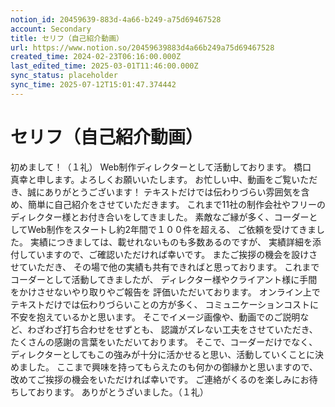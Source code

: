 ```yaml
---
notion_id: 20459639-883d-4a66-b249-a75d69467528
account: Secondary
title: セリフ（自己紹介動画）
url: https://www.notion.so/20459639883d4a66b249a75d69467528
created_time: 2024-02-23T06:16:00.000Z
last_edited_time: 2025-03-01T11:46:00.000Z
sync_status: placeholder
sync_time: 2025-07-12T15:01:47.374442
---
```

# セリフ（自己紹介動画）

初めまして！（１礼）
Web制作ディレクターとして活動しております。
橋口　真幸と申します。よろしくお願いいたします。
お忙しい中、動画をご覧いただき、誠にありがとうございます！
テキストだけでは伝わりづらい雰囲気を含め、簡単に自己紹介をさせていただきます。
これまで11社の制作会社やフリーのディレクター様とお付き合いをしてきました。
素敵なご縁が多く、コーダーとしてWeb制作をスタートし約2年間で１００件を超える、
ご依頼を受けてきました。
実績につきましては、載せれないものも多数あるのですが、
実績詳細を添付していますので、ご確認いただければ幸いです。
またご挨拶の機会を設けさせていただき、
その場で他の実績も共有できればと思っております。
これまでコーダーとして活動してきましたが、
ディレクター様やクライアント様に手間をかけさせないやり取りやご報告を
評価いただいております。
オンライン上でテキストだけでは伝わりづらいことの方が多く、
コミュニケーションコストに不安を抱えているかと思います。
そこでイメージ画像や、動画でのご説明など、わざわざ打ち合わせをせずとも、
認識がズレない工夫をさせていただき、たくさんの感謝の言葉をいただいております。
そこで、コーダーだけでなく、
ディレクターとしてもこの強みが十分に活かせると思い、活動していくことに決めました。
ここまで興味を持ってもらえたのも何かの御縁かと思いますので、
改めてご挨拶の機会をいただければ幸いです。
ご連絡がくるのを楽しみにお待ちしております。
ありがとうざいました。（１礼）